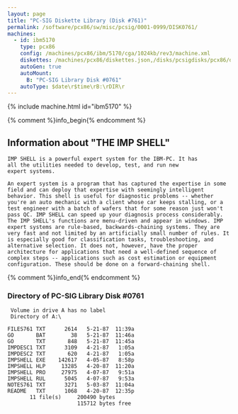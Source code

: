```yaml
---
layout: page
title: "PC-SIG Diskette Library (Disk #761)"
permalink: /software/pcx86/sw/misc/pcsig/0001-0999/DISK0761/
machines:
  - id: ibm5170
    type: pcx86
    config: /machines/pcx86/ibm/5170/cga/1024kb/rev3/machine.xml
    diskettes: /machines/pcx86/diskettes.json,/disks/pcsigdisks/pcx86/diskettes.json
    autoGen: true
    autoMount:
      B: "PC-SIG Library Disk #0761"
    autoType: $date\r$time\rB:\rDIR\r
---
```


{% include machine.html id="ibm5170" %}

{% comment %}info_begin{% endcomment %}

## Information about "THE IMP SHELL"

    IMP SHELL is a powerful expert system for the IBM-PC. It has
    all the utilities needed to develop, test, and run new
    expert systems.
    
    An expert system is a program that has captured the expertise in some
    field and can deploy that expertise with seemingly intelligent
    behavior. This shell is useful for diagnostic problems -- whether
    you're an auto mechanic with a client whose car keeps stalling, or a
    test engineer with a batch of wafers that for some reason just won't
    pass QC. IMP SHELL can speed up your diagnosis process considerably.
    The IMP SHELL's functions are menu-driven and appear in windows. IMP
    expert systems are rule-based, backwards-chaining systems. They are
    very fast and not limited by an artificially small number of rules. It
    is especially good for classification tasks, troubleshooting, and
    alternative selection. It does not, however, have the proper
    architecture for applications that need a well-defined sequence of
    complex steps -- applications such as cost estimation or equipment
    configuration. These should be done on a forward-chaining shell.
{% comment %}info_end{% endcomment %}


### Directory of PC-SIG Library Disk #0761

     Volume in drive A has no label
     Directory of A:\

    FILES761 TXT      2614   5-21-87  11:39a
    GO       BAT        38   5-21-87  11:46a
    GO       TXT       848   5-21-87  11:45a
    IMPDESC1 TXT      3109   4-21-87   1:05a
    IMPDESC2 TXT       620   4-21-87   1:05a
    IMPSHELL EXE    142617   4-05-87   8:58p
    IMPSHELL HLP     13285   4-20-87  11:20a
    IMPSHELL PRO     27975   4-07-87   9:51a
    IMPSHELL RUL      5045   4-07-87   9:53a
    NOTES761 TXT      3271   5-03-87  11:04a
    README   TXT      1068   4-20-87  12:35p
           11 file(s)     200490 bytes
                          115712 bytes free
